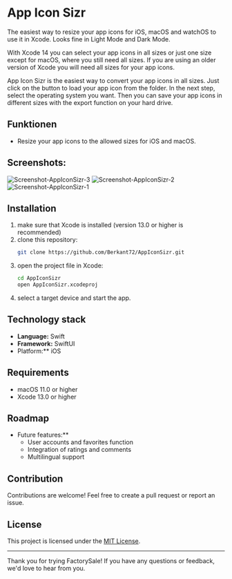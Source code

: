 # App Icon Sizr

The easiest way to resize your app icons for iOS, macOS and watchOS to use it in Xcode. Looks fine in Light Mode and Dark Mode.

With Xcode 14 you can select your app icons in all sizes or just one size except for macOS, where you still need all sizes. If you are using an older version of Xcode you will need all sizes for your app icons.

App Icon Sizr is the easiest way to convert your app icons in all sizes. Just click on the button to load your app icon from the folder. In the next step, select the operating system you want. Then you can save your app icons in different sizes with the export function on your hard drive.

## Funktionen
- Resize your app icons to the allowed sizes for iOS and macOS.
  
## Screenshots:

![Screenshot-AppIconSizr-3](https://github.com/user-attachments/assets/696e1eb0-3897-433d-82f8-19c2088a1968)
![Screenshot-AppIconSizr-2](https://github.com/user-attachments/assets/98bfd10f-0150-4c7c-a12b-98cabd605b55)
![Screenshot-AppIconSizr-1](https://github.com/user-attachments/assets/08a7b2dd-f3fb-439d-92e0-da1b435b45b5)

## Installation

1. make sure that Xcode is installed (version 13.0 or higher is recommended)
2. clone this repository:
   ```bash
   git clone https://github.com/Berkant72/AppIconSizr.git
   ```
3. open the project file in Xcode:
   ```bash
   cd AppIconSizr
   open AppIconSizr.xcodeproj
   ```
4. select a target device and start the app.

## Technology stack
- **Language:** Swift
- **Framework:** SwiftUI
- Platform:** iOS

## Requirements
- macOS 11.0 or higher
- Xcode 13.0 or higher

## Roadmap
- Future features:**
  - User accounts and favorites function
  - Integration of ratings and comments
  - Multilingual support

## Contribution
Contributions are welcome! Feel free to create a pull request or report an issue.

## License
This project is licensed under the [MIT License](LICENSE).

---

Thank you for trying FactorySale! If you have any questions or feedback, we'd love to hear from you.
